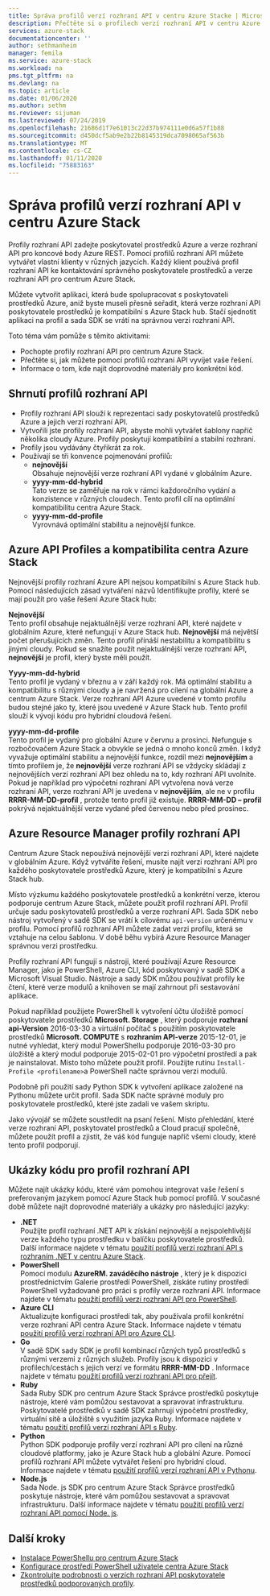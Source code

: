 ```yaml
---
title: Správa profilů verzí rozhraní API v centru Azure Stacke | Microsoft Docs
description: Přečtěte si o profilech verzí rozhraní API v centru Azure Stack.
services: azure-stack
documentationcenter: ''
author: sethmanheim
manager: femila
ms.service: azure-stack
ms.workload: na
pms.tgt_pltfrm: na
ms.devlang: na
ms.topic: article
ms.date: 01/06/2020
ms.author: sethm
ms.reviewer: sijuman
ms.lastreviewed: 07/24/2019
ms.openlocfilehash: 21686d1f7e61013c22d37b974111e0d6a57f1b88
ms.sourcegitcommit: d450dcf5ab9e2b22b8145319dca7098065af563b
ms.translationtype: MT
ms.contentlocale: cs-CZ
ms.lasthandoff: 01/11/2020
ms.locfileid: "75883163"
---
```

# <a name="manage-api-version-profiles-in-azure-stack-hub"></a>Správa profilů verzí rozhraní API v centru Azure Stack

Profily rozhraní API zadejte poskytovatel prostředků Azure a verze rozhraní API pro koncové body Azure REST. Pomocí profilů rozhraní API můžete vytvářet vlastní klienty v různých jazycích. Každý klient používá profil rozhraní API ke kontaktování správného poskytovatele prostředků a verze rozhraní API pro centrum Azure Stack.

Můžete vytvořit aplikaci, která bude spolupracovat s poskytovateli prostředků Azure, aniž byste museli přesně seřadit, která verze rozhraní API poskytovatele prostředků je kompatibilní s Azure Stack hub. Stačí sjednotit aplikaci na profil a sada SDK se vrátí na správnou verzi rozhraní API.

Toto téma vám pomůže s těmito aktivitami:

- Pochopte profily rozhraní API pro centrum Azure Stack.
- Přečtěte si, jak můžete pomocí profilů rozhraní API vyvíjet vaše řešení.
- Informace o tom, kde najít doprovodné materiály pro konkrétní kód.

## <a name="summary-of-api-profiles"></a>Shrnutí profilů rozhraní API

- Profily rozhraní API slouží k reprezentaci sady poskytovatelů prostředků Azure a jejich verzí rozhraní API.
- Vytvořili jste profily rozhraní API, abyste mohli vytvářet šablony napříč několika cloudy Azure. Profily poskytují kompatibilní a stabilní rozhraní.
- Profily jsou vydávány čtyřikrát za rok.
- Používají se tři konvence pojmenování profilů:
  - **nejnovější**  
        Obsahuje nejnovější verze rozhraní API vydané v globálním Azure.
  - **yyyy-mm-dd-hybrid**  
    Tato verze se zaměřuje na rok v rámci každoročního vydání a konzistence v různých cloudech. Tento profil cílí na optimální kompatibilitu centra Azure Stack.
  - **yyyy-mm-dd-profile** <br>
    Vyrovnává optimální stabilitu a nejnovější funkce.

## <a name="azure-api-profiles-and-azure-stack-hub-compatibility"></a>Azure API Profiles a kompatibilita centra Azure Stack

Nejnovější profily rozhraní Azure API nejsou kompatibilní s Azure Stack hub. Pomocí následujících zásad vytváření názvů Identifikujte profily, které se mají použít pro vaše řešení Azure Stack hub:

**Nejnovější**  
Tento profil obsahuje nejaktuálnější verze rozhraní API, které najdete v globálním Azure, které nefungují v Azure Stack hub. **Nejnovější** má největší počet přerušujících změn. Tento profil přináší nestabilitu a kompatibilitu s jinými cloudy. Pokud se snažíte použít nejaktuálnější verze rozhraní API, **nejnovější** je profil, který byste měli použít.

**Yyyy-mm-dd-hybrid**  
Tento profil je vydaný v březnu a v září každý rok. Má optimální stabilitu a kompatibilitu s různými cloudy a je navržená pro cílení na globální Azure a centrum Azure Stack. Verze rozhraní API Azure uvedené v tomto profilu budou stejné jako ty, které jsou uvedené v Azure Stack hub. Tento profil slouží k vývoji kódu pro hybridní cloudová řešení.

**yyyy-mm-dd-profile**  
Tento profil je vydaný pro globální Azure v červnu a prosinci. Nefunguje s rozbočovačem Azure Stack a obvykle se jedná o mnoho konců změn. I když vyvažuje optimální stabilitu a nejnovější funkce, rozdíl mezi **nejnovějším** a tímto profilem je, že **nejnovější** verze rozhraní API se vždycky skládají z nejnovějších verzí rozhraní API bez ohledu na to, kdy rozhraní API uvolníte. Pokud je například pro výpočetní rozhraní API vytvořena nová verze rozhraní API, verze rozhraní API je uvedena v **nejnovějším**, ale ne v profilu **RRRR-MM-DD-profil** , protože tento profil již existuje. **RRRR-MM-DD – profil** pokrývá nejaktuálnější verze vydané před červenou nebo před prosinec.

## <a name="azure-resource-manager-api-profiles"></a>Azure Resource Manager profily rozhraní API

Centrum Azure Stack nepoužívá nejnovější verzi rozhraní API, které najdete v globálním Azure. Když vytváříte řešení, musíte najít verzi rozhraní API pro každého poskytovatele prostředků Azure, který je kompatibilní s Azure Stack hub.

Místo výzkumu každého poskytovatele prostředků a konkrétní verze, kterou podporuje centrum Azure Stack, můžete použít profil rozhraní API. Profil určuje sadu poskytovatelů prostředků a verze rozhraní API. Sada SDK nebo nástroj vytvořený v sadě SDK se vrátí k cílovému `api-version` určenému v profilu. Pomocí profilů rozhraní API můžete zadat verzi profilu, která se vztahuje na celou šablonu. V době běhu vybírá Azure Resource Manager správnou verzi prostředku.

Profily rozhraní API fungují s nástroji, které používají Azure Resource Manager, jako je PowerShell, Azure CLI, kód poskytovaný v sadě SDK a Microsoft Visual Studio. Nástroje a sady SDK můžou používat profily ke čtení, které verze modulů a knihoven se mají zahrnout při sestavování aplikace.

Pokud například použijete PowerShell k vytvoření účtu úložiště pomocí poskytovatele prostředků **Microsoft. Storage** , který podporuje **rozhraní api-Version** 2016-03-30 a virtuální počítač s použitím poskytovatele prostředků **Microsoft. COMPUTE** s **rozhraním API-verze** 2015-12-01, je nutné vyhledat, který modul PowerShellu podporuje 2016-03-30 pro úložiště a který modul podporuje 2015-02-01 pro výpočetní prostředí a pak je nainstalovat. Místo toho můžete použít profil. Použijte rutinu `Install-Profile <profilename>`a PowerShell načte správnou verzi modulů.

Podobně při použití sady Python SDK k vytvoření aplikace založené na Pythonu můžete určit profil. Sada SDK načte správné moduly pro poskytovatele prostředků, které jste zadali ve vašem skriptu.

Jako vývojář se můžete soustředit na psaní řešení. Místo přehledání, které verze rozhraní API, poskytovatel prostředků a Cloud pracují společně, můžete použít profil a zjistit, že váš kód funguje napříč všemi cloudy, které tento profil podporují.

## <a name="api-profile-code-samples"></a>Ukázky kódu pro profil rozhraní API

Můžete najít ukázky kódu, které vám pomohou integrovat vaše řešení s preferovaným jazykem pomocí Azure Stack hub pomocí profilů. V současné době můžete najít doprovodné materiály a ukázky pro následující jazyky:

- **.NET** <br>
Použijte profil rozhraní .NET API k získání nejnovější a nejspolehlivější verze každého typu prostředku v balíčku poskytovatele prostředků. Další informace najdete v tématu [použití profilů verzí rozhraní API s rozhraním .NET v centru Azure Stack](azure-stack-version-profiles-net.md).
- **PowerShell**  
Pomocí modulu **AzureRM. zaváděcího nástroje** , který je k dispozici prostřednictvím Galerie prostředí PowerShell, získáte rutiny prostředí PowerShell vyžadované pro práci s profily verze rozhraní API. Informace najdete v tématu [použití profilů verzí rozhraní API pro PowerShell](azure-stack-version-profiles-powershell.md).
- **Azure CLI**  
Aktualizujte konfiguraci prostředí tak, aby používala profil konkrétní verze rozhraní API centra Azure Stack. Informace najdete v tématu [použití profilů verzí rozhraní API pro Azure CLI](azure-stack-version-profiles-azurecli2.md).
- **Go**  
V sadě SDK sady SDK je profil kombinací různých typů prostředků s různými verzemi z různých služeb. Profily jsou k dispozici v profilech/cestách s jejich verzí ve formátu **RRRR-MM-DD** . Informace najdete v tématu [použití profilů verzí rozhraní API pro přejít](azure-stack-version-profiles-go.md).
- **Ruby**  
Sada Ruby SDK pro centrum Azure Stack Správce prostředků poskytuje nástroje, které vám pomůžou sestavovat a spravovat infrastrukturu. Poskytovatelé prostředků v sadě SDK zahrnují výpočetní prostředky, virtuální sítě a úložiště s využitím jazyka Ruby. Informace najdete v tématu [použití profilů verzí rozhraní API s Ruby](azure-stack-version-profiles-ruby.md).
- **Python**  
Python SDK podporuje profily verzí rozhraní API pro cílení na různé cloudové platformy, jako je Azure Stack hub a globální Azure. Pomocí profilů rozhraní API můžete vytvářet řešení pro hybridní cloud. Informace najdete v tématu [použití profilů verzí rozhraní API v Pythonu](azure-stack-version-profiles-python.md).
- **Node.js**  
Sada Node. js SDK pro centrum Azure Stack Správce prostředků poskytuje nástroje, které vám pomůžou sestavovat a spravovat infrastrukturu. Další informace najdete v tématu [použití profilů verzí rozhraní API pomocí Node. js](azure-stack-version-profile-nodejs.md).

## <a name="next-steps"></a>Další kroky

- [Instalace PowerShellu pro centrum Azure Stack](../operator/azure-stack-powershell-install.md)
- [Konfigurace prostředí PowerShell uživatele centra Azure Stack](azure-stack-powershell-configure-user.md)
- [Zkontrolujte podrobnosti o verzích rozhraní API poskytovatele prostředků podporovaných profily](azure-stack-profiles-azure-resource-manager-versions.md).
